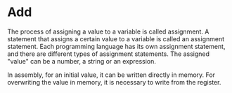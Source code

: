 # Add

The process of assigning a value to a variable is called assignment. A statement that assigns a certain value to a
variable is called an assignment statement. Each programming language has its own assignment statement, and there are
different types of assignment statements. The assigned "value" can be a number, a string or an expression.

In assembly, for an initial value, it can be written directly in memory. For overwriting the value in memory, it is
necessary to write from the register.
